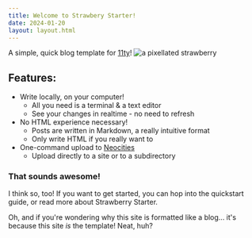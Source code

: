 ```yaml
---
title: Welcome to Strawbery Starter!
date: 2024-01-20
layout: layout.html
---
```

A simple, quick blog template for [11ty](https://www.11ty.dev/)!
![a pixellated strawberry](/assets/images/berrysprite.png)

## Features:
- Write locally, on your computer!
    - All you need is a terminal & a text editor
    - See your changes in realtime - no need to refresh
- No HTML experience necessary!
    - Posts are written in Markdown, a really intuitive format
    - Only write HTML if you really want to
- One-command upload to [Neocities](https://neocities.org/)
    - Upload directly to a site or to a subdirectory


### That sounds awesome!
I think so, too! If you want to get started, you can hop into the quickstart guide, or read more about Strawberry Starter.

Oh, and if you're wondering why this site is formatted like a blog... it's because this site *is* the template! Neat, huh?